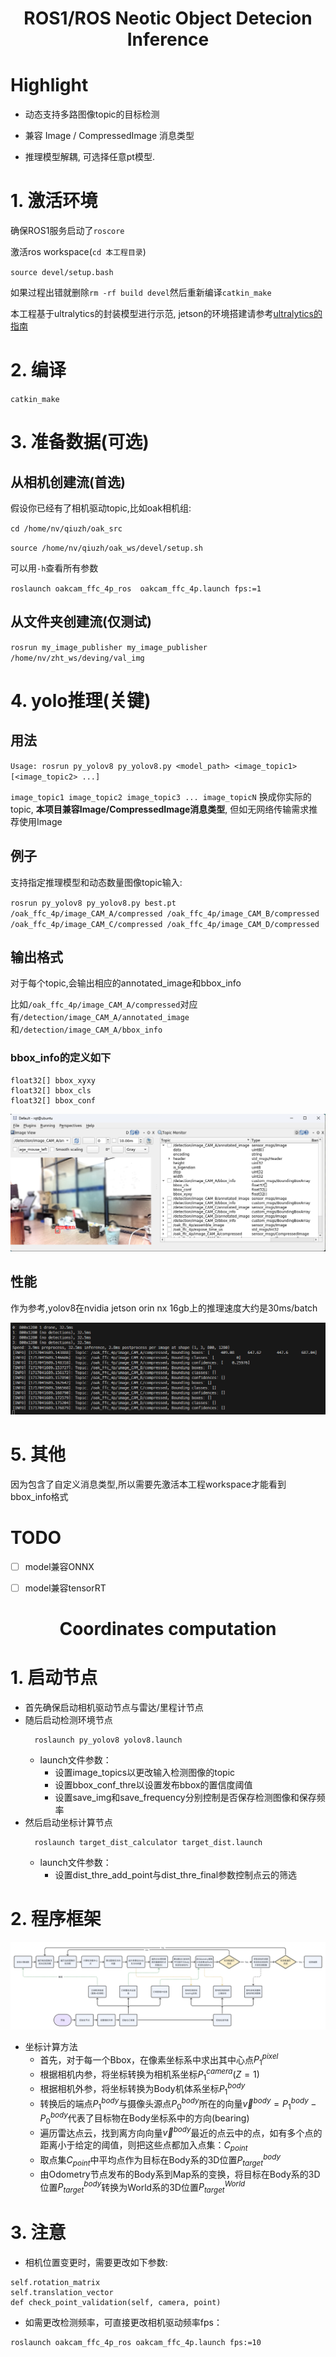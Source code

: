 <!--
 * @Author: Zhao Hangtian jp-vip@qq.com
 * @Date: 2023-11-22 07:49:32
 * @LastEditors: Zhao Hangtian iamzhaohangtian@gmail.com
 * @LastEditTime: 2024-05-30 13:20:19
 * @Description: 
 * 
 * Copyright (c) 2024 by Zhao Hangtian, All Rights Reserved. 
-->
<h1 align="center">ROS1/ROS Neotic Object Detecion Inference</h1>

# Highlight

- 动态支持多路图像topic的目标检测

- 兼容 Image / CompressedImage 消息类型

- 推理模型解耦, 可选择任意pt模型.


# 1. 激活环境
确保ROS1服务启动了`roscore`

激活ros workspace(`cd 本工程目录`)

`source devel/setup.bash`

如果过程出错就删除`rm -rf build devel`然后重新编译`catkin_make`

本工程基于ultralytics的封装模型进行示范, jetson的环境搭建请参考[ultralytics的指南](https://docs.ultralytics.com/zh/guides/nvidia-jetson/)

# 2. 编译
`catkin_make`

# 3. 准备数据(可选)


## 从相机创建流(首选)

假设你已经有了相机驱动topic,比如oak相机组:

`cd /home/nv/qiuzh/oak_src`

`source /home/nv/qiuzh/oak_ws/devel/setup.sh`


可以用`-h`查看所有参数

`roslaunch oakcam_ffc_4p_ros  oakcam_ffc_4p.launch fps:=1`

## 从文件夹创建流(仅测试)
`rosrun my_image_publisher my_image_publisher /home/nv/zht_ws/deving/val_img`


# 4. yolo推理(关键)
## 用法
`Usage: rosrun py_yolov8 py_yolov8.py <model_path> <image_topic1> [<image_topic2> ...]`


`image_topic1 image_topic2 image_topic3 ... image_topicN` 换成你实际的topic, **本项目兼容Image/CompressedImage消息类型**, 但如无网络传输需求推荐使用Image

## 例子
支持指定推理模型和动态数量图像topic输入:

`rosrun py_yolov8 py_yolov8.py best.pt /oak_ffc_4p/image_CAM_A/compressed /oak_ffc_4p/image_CAM_B/compressed /oak_ffc_4p/image_CAM_C/compressed /oak_ffc_4p/image_CAM_D/compressed`

## 输出格式

对于每个topic,会输出相应的annotated_image和bbox_info

比如`/oak_ffc_4p/image_CAM_A/compressed`对应有`/detection/image_CAM_A/annotated_image`和`/detection/image_CAM_A/bbox_info`

### bbox_info的定义如下
```
float32[] bbox_xyxy
float32[] bbox_cls
float32[] bbox_conf
```

![alt text](misp/image-1.png)

## 性能

作为参考,yolov8在nvidia jetson orin nx 16gb上的推理速度大约是30ms/batch


![alt text](misp/image.png)

# 5. 其他
因为包含了自定义消息类型,所以需要先激活本工程workspace才能看到bbox_info格式


# TODO
- [ ] model兼容ONNX
- [ ] model兼容tensorRT


<h1 align="center">Coordinates computation</h1>

# 1. 启动节点

- 首先确保启动相机驱动节点与雷达/里程计节点
- 随后启动检测环境节点
  ``` 
    roslaunch py_yolov8 yolov8.launch
  ```
  - launch文件参数：
    - 设置image_topics以更改输入检测图像的topic
    - 设置bbox_conf_thre以设置发布bbox的置信度阈值
    - 设置save_img和save_frequency分别控制是否保存检测图像和保存频率
- 然后启动坐标计算节点
  ``` 
    roslaunch target_dist_calculator target_dist.launch
  ```
  - launch文件参数：
    - 设置dist_thre_add_point与dist_thre_final参数控制点云的筛选

# 2. 程序框架

![alt text](misp/image_target_dist.png)
- 坐标计算方法
  - 首先，对于每一个Bbox，在像素坐标系中求出其中心点$P^{pixel}_{1}$
  - 根据相机内参，将坐标转换为相机系坐标$P^{camera}_{1} (Z=1)$
  - 根据相机外参，将坐标转换为Body机体系坐标$P^{body}_{1}$
  - 转换后的端点$P^{body}_{1}$与摄像头源点$P^{body}_{0}$所在的向量$\vec{v}^{body} = P^{body}_{1}-P^{body}_{0}$代表了目标物在Body坐标系中的方向(bearing)
  - 遍历雷达点云，找到离方向向量$\vec{v}^{body}$最近的点云中的点，如有多个点的距离小于给定的阈值，则把这些点都加入点集：$C_{point}$
  - 取点集$C_{point}$中平均点作为目标在Body系的3D位置$P^{body}_{target}$
  - 由Odometry节点发布的Body系到Map系的变换，将目标在Body系的3D位置$P^{body}_{target}$转换为World系的3D位置$P^{World}_{target}$

# 3. 注意

- 相机位置变更时，需要更改如下参数:
```
self.rotation_matrix
self.translation_vector
def check_point_validation(self, camera, point)
```
- 如需更改检测频率，可直接更改相机驱动频率fps：
```
roslaunch oakcam_ffc_4p_ros oakcam_ffc_4p.launch fps:=10
```
